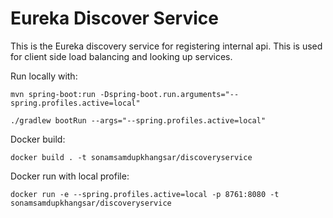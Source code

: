 # Eureka Discover Service
This is the Eureka discovery service for registering internal api.
This is used for client side load balancing and looking up services.

Run locally with:
```
mvn spring-boot:run -Dspring-boot.run.arguments="--spring.profiles.active=local"
```

```
./gradlew bootRun --args="--spring.profiles.active=local"
```
Docker build:
```
docker build . -t sonamsamdupkhangsar/discoveryservice
```

Docker run with local profile:
```
docker run -e --spring.profiles.active=local -p 8761:8080 -t sonamsamdupkhangsar/discoveryservice
```
